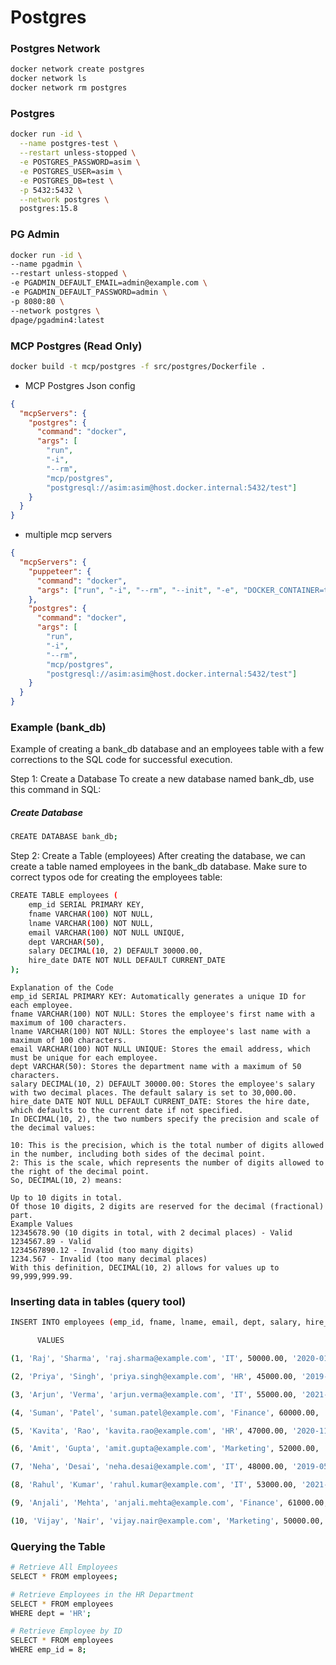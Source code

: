 # Postgres

### Postgres Network
```bash
docker network create postgres
docker network ls
docker network rm postgres
```

### Postgres
```bash
docker run -id \
  --name postgres-test \
  --restart unless-stopped \
  -e POSTGRES_PASSWORD=asim \
  -e POSTGRES_USER=asim \
  -e POSTGRES_DB=test \
  -p 5432:5432 \
  --network postgres \
  postgres:15.8 
  ```

  ### PG Admin
  ```bash
  docker run -id \
  --name pgadmin \
  --restart unless-stopped \
  -e PGADMIN_DEFAULT_EMAIL=admin@example.com \
  -e PGADMIN_DEFAULT_PASSWORD=admin \
  -p 8080:80 \
  --network postgres \
  dpage/pgadmin4:latest
  ```

### MCP Postgres (Read Only)
```bash
docker build -t mcp/postgres -f src/postgres/Dockerfile . 
```

- MCP Postgres Json config
```json
{
  "mcpServers": {
    "postgres": {
      "command": "docker",
      "args": [
        "run", 
        "-i", 
        "--rm", 
        "mcp/postgres",
        "postgresql://asim:asim@host.docker.internal:5432/test"]
    }
  }
}
```
- multiple mcp servers
```json
{
  "mcpServers": {
    "puppeteer": {
      "command": "docker",
      "args": ["run", "-i", "--rm", "--init", "-e", "DOCKER_CONTAINER=true", "mcp/puppeteer"]
    },
    "postgres": {
      "command": "docker",
      "args": [
        "run",
        "-i",
        "--rm",
        "mcp/postgres",
        "postgresql://asim:asim@host.docker.internal:5432/test"]
    }
  }
}
```

### Example (bank_db)
Example of creating a bank_db database and an employees table with a few corrections to the SQL code for successful execution.

Step 1: Create a Database
To create a new database named bank_db, use this command in SQL:
##### Create Database
```bash
CREATE DATABASE bank_db;
```

Step 2: Create a Table (employees)
After creating the database, we can create a table named employees in the bank_db database. Make sure to correct typos ode for creating the employees table:
```bash
CREATE TABLE employees (
    emp_id SERIAL PRIMARY KEY,
    fname VARCHAR(100) NOT NULL,
    lname VARCHAR(100) NOT NULL,
    email VARCHAR(100) NOT NULL UNIQUE,
    dept VARCHAR(50),
    salary DECIMAL(10, 2) DEFAULT 30000.00,
    hire_date DATE NOT NULL DEFAULT CURRENT_DATE
);
```
```document
Explanation of the Code
emp_id SERIAL PRIMARY KEY: Automatically generates a unique ID for each employee.
fname VARCHAR(100) NOT NULL: Stores the employee's first name with a maximum of 100 characters.
lname VARCHAR(100) NOT NULL: Stores the employee's last name with a maximum of 100 characters.
email VARCHAR(100) NOT NULL UNIQUE: Stores the email address, which must be unique for each employee.
dept VARCHAR(50): Stores the department name with a maximum of 50 characters.
salary DECIMAL(10, 2) DEFAULT 30000.00: Stores the employee's salary with two decimal places. The default salary is set to 30,000.00.
hire_date DATE NOT NULL DEFAULT CURRENT_DATE: Stores the hire date, which defaults to the current date if not specified.
In DECIMAL(10, 2), the two numbers specify the precision and scale of the decimal values:

10: This is the precision, which is the total number of digits allowed in the number, including both sides of the decimal point.
2: This is the scale, which represents the number of digits allowed to the right of the decimal point.
So, DECIMAL(10, 2) means:

Up to 10 digits in total.
Of those 10 digits, 2 digits are reserved for the decimal (fractional) part.
Example Values
12345678.90 (10 digits in total, with 2 decimal places) - Valid
1234567.89 - Valid
1234567890.12 - Invalid (too many digits)
1234.567 - Invalid (too many decimal places)
With this definition, DECIMAL(10, 2) allows for values up to 99,999,999.99.
```

### Inserting data in tables (query tool)
```bash
INSERT INTO employees (emp_id, fname, lname, email, dept, salary, hire_date) 

      VALUES

(1, 'Raj', 'Sharma', 'raj.sharma@example.com', 'IT', 50000.00, '2020-01-15'),

(2, 'Priya', 'Singh', 'priya.singh@example.com', 'HR', 45000.00, '2019-03-22'),

(3, 'Arjun', 'Verma', 'arjun.verma@example.com', 'IT', 55000.00, '2021-06-01'),

(4, 'Suman', 'Patel', 'suman.patel@example.com', 'Finance', 60000.00, '2018-07-30'),

(5, 'Kavita', 'Rao', 'kavita.rao@example.com', 'HR', 47000.00, '2020-11-10'),

(6, 'Amit', 'Gupta', 'amit.gupta@example.com', 'Marketing', 52000.00, '2020-09-25'),

(7, 'Neha', 'Desai', 'neha.desai@example.com', 'IT', 48000.00, '2019-05-18'),

(8, 'Rahul', 'Kumar', 'rahul.kumar@example.com', 'IT', 53000.00, '2021-02-14'),

(9, 'Anjali', 'Mehta', 'anjali.mehta@example.com', 'Finance', 61000.00, '2018-12-03'),

(10, 'Vijay', 'Nair', 'vijay.nair@example.com', 'Marketing', 50000.00, '2020-04-19');
```

### Querying the Table
```bash
# Retrieve All Employees
SELECT * FROM employees;

# Retrieve Employees in the HR Department
SELECT * FROM employees 
WHERE dept = 'HR';

# Retrieve Employee by ID
SELECT * FROM employees 
WHERE emp_id = 8;
```